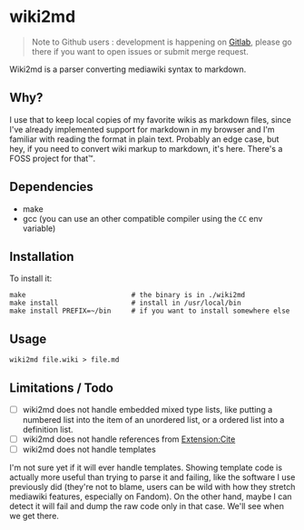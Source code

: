 # wiki2md

> Note to Github users : development is happening on [Gitlab](https://gitlab.com/oelmekki/wiki2md),
> please go there if you want to open issues or submit merge request.

Wiki2md is a parser converting mediawiki syntax to markdown.

## Why?

I use that to keep local copies of my favorite wikis as markdown files,
since I've already implemented support for markdown in my browser and I'm
familiar with reading the format in plain text. Probably an edge case, but
hey, if you need to convert wiki markup to markdown, it's here. There's a
FOSS project for that™.

## Dependencies

* make
* gcc (you can use an other compatible compiler using the `CC` env variable)

## Installation

To install it:

```shell
make                          # the binary is in ./wiki2md
make install                  # install in /usr/local/bin
make install PREFIX=~/bin     # if you want to install somewhere else
```

## Usage

```shell
wiki2md file.wiki > file.md
```

## Limitations / Todo

* [ ] wiki2md does not handle embedded mixed type lists, like putting a
  numbered list into the item of an unordered list, or a ordered list into
  a definition list.
* [ ] wiki2md does not handle references from
  [Extension:Cite](https://www.mediawiki.org/wiki/Special:MyLanguage/Extension:Cite)
* [ ] wiki2md does not handle templates

I'm not sure yet if it will ever handle templates. Showing template code is
actually more useful than trying to parse it and failing, like the software
I use previously did (they're not to blame, users can be wild with how they
stretch mediawiki features, especially on Fandom). On the other hand, maybe
I can detect it will fail and dump the raw code only in that case. We'll
see when we get there.
